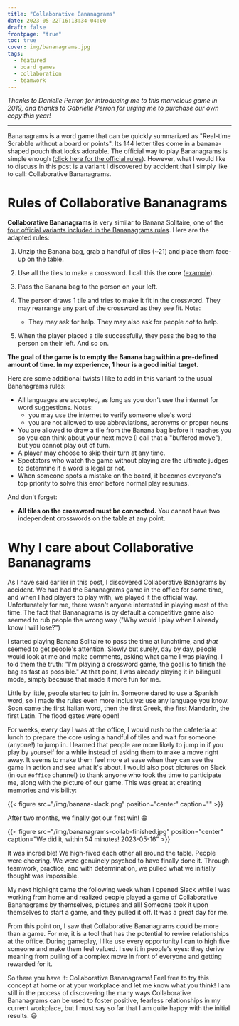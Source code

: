 ```yaml
---
title: "Collaborative Bananagrams"
date: 2023-05-22T16:13:34-04:00
draft: false
frontpage: "true"
toc: true
cover: img/bananagrams.jpg
tags:
  - featured
  - board games
  - collaboration
  - teamwork
---
```


*Thanks to Danielle Perron for introducing me to this marvelous game in
2019,
and thanks to Gabrielle Perron for urging me to purchase our own copy
this year!*

---

Bananagrams is a word game that can be quickly summarized as "Real-time
Scrabble without a board or points". Its 144 letter tiles come in a
banana-shaped pouch that looks adorable. The official way to play
Bananagrams is simple enough ([click here for the official
rules](/img/bananagrams-how-to-play.jpg)). However, what I would like to
discuss in this post is a variant I discovered by accident that I simply
like to call: Collaborative Bananagrams.

# Rules of Collaborative Bananagrams

**Collaborative Bananagrams** is very similar to Banana Solitaire, one of
the [four official variants included in the Bananagrams
rules](/img/bananagrams-variants.jpg). Here are the adapted rules:

1. Unzip the Banana bag, grab a handful of tiles (~21) and place them
   face-up on the table.
1. Use all the tiles to make a crossword. I call this the **core**
   ([example](/img/banana-core.jpg)).
1. Pass the Banana bag to the person on your left.
1. The person draws 1 tile
   and tries to make it fit in the crossword. They may rearrange
   any part of the crossword as they see fit. Note:
   - They may ask for help.  They may also ask for people *not* to help.

1. When the player placed a tile
   successfully, they pass the bag to the person on their left. And so
   on.

**The goal of the game is to empty the Banana bag within a pre-defined
   amount of time. In my experience, 1 hour is a good initial target.**

Here are some additional twists I like to add in this variant to the usual Bananagrams
rules:

- All languages are accepted, as long as you don't use the internet for
  word suggestions. Notes:
  - you may use the internet to verify someone else's word
  - you are not allowed to use abbreviations, acronyms or proper nouns
- You are allowed to draw a tile from the Banana bag before it reaches
  you so you can think about your next move (I call that a "buffered
  move"), but you cannot play out of turn.
- A player may choose to skip their turn at any time.
- Spectators who watch the game without playing are the ultimate judges
  to determine if a word is legal or not.
- When someone spots a mistake on the board, it becomes everyone's top priority
  to solve this error before normal play resumes.

And don't forget:

- **All tiles on the crossword must be connected.** You cannot have two
  independent crosswords on the table at any point.

# Why I care about Collaborative Bananagrams

As I have said earlier in this post, I discovered Collaborative
Banagrams by accident. We had had the Bananagrams game in the office for
some time, and when I had players to play with, we played it the
official way. Unfortunately for me, there wasn't anyone interested in
playing most of the time. The fact that Bananagrams is by default a
competitive game also seemed to rub people the wrong way ("Why would I
play when I already know I will lose?")

I started playing Banana Solitaire to pass the time at lunchtime, and *that* seemed
to get people's attention. Slowly but surely, day by day, people would
look at me and make comments, asking what game I was playing. I told
them the truth: "I'm playing a crossword game, the goal is to finish the
bag as fast as possible." At that point, I was already playing it in
bilingual mode, simply because that made it more fun for me.

Little by little, people started to join in. Someone dared to use a
Spanish word, so I made the rules even more inclusive: use any language
you know. Soon came the first Italian word, then the first Greek, the first Mandarin, the
first Latin. The flood gates were open!

For weeks, every day I was at the office, I would rush to the cafeteria
at lunch to prepare the core using a handful of tiles and wait for someone
(anyone!) to jump in. I learned that people are more likely to jump in
if you play by yourself for a while instead of asking them to make a
move right away. It seems to make them feel more at ease when they can
see the game in action and see what it's about. I would also post
pictures on Slack (in our `#office` channel) to thank anyone who took
the time to participate me, along with the picture of our game. This was
great at creating memories and visibility:

{{< figure src="/img/banana-slack.png" position="center" caption="" >}}


After two months, we finally got our first win! :grin:

{{< figure src="/img/bananagrams-collab-finished.jpg" position="center" caption="We did it, within 54 minutes! 2023-05-16" >}}

It was incredible! We high-fived each other all around the table. People
were cheering. We were genuinely psyched to have finally done it.
Through teamwork, practice, and with determination, we pulled what we
initially thought was impossible.

My next highlight came the following week when I opened Slack while I
was working from home and realized people played a game of Collaborative
Bananagrams by themselves, pictures and all! Someone took it upon
themselves to start a game, and they pulled it off. It was a great day
for me.

From this point on, I saw that Collaborative Bananagrams could be more
than a game. For me, it is a tool that has the potential to rewire
relationships at the office. During gameplay, I like use every opportunity I can to high five
someone and make them feel valued. I see it in people's eyes: they
derive meaning from pulling of a complex move in front of everyone and
getting rewarded for it.

So there you have it: Collaborative Bananagrams! Feel free to try this
concept at home or at your workplace and let me know what you think! I
am still in the process of discovering the many ways Collaborative
Bananagrams can be used to foster positive, fearless relationships in
my current workplace, but I must say so far that I am quite happy with the
initial results. :smiley:
